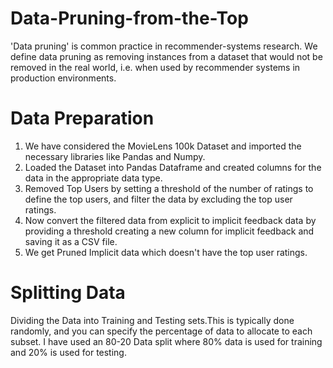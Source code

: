 # Data-Pruning-from-the-Top
'Data pruning' is common practice in recommender-systems research. We define data pruning as removing instances from a dataset that would not be removed in the real world, i.e. when used by recommender systems in production environments.

# Data Preparation
1. We have considered the MovieLens 100k Dataset and imported the necessary libraries like Pandas and Numpy.
2. Loaded the Dataset into Pandas Dataframe and created columns for the data in the appropriate data type.
3. Removed Top Users by setting a threshold of the number of ratings to define the top users, and filter the data by excluding the top user ratings.
4. Now convert the filtered data from explicit to implicit feedback data by providing a threshold creating a new column for implicit feedback and saving it as a CSV file.
5. We get Pruned Implicit data which doesn't have the top user ratings.

# Splitting Data
Dividing the Data into Training and Testing sets.This is typically done randomly, and you can specify the percentage of data to allocate to each subset. I have used an 80-20 Data split where 80% data is used for training and 20% is used for testing. 
